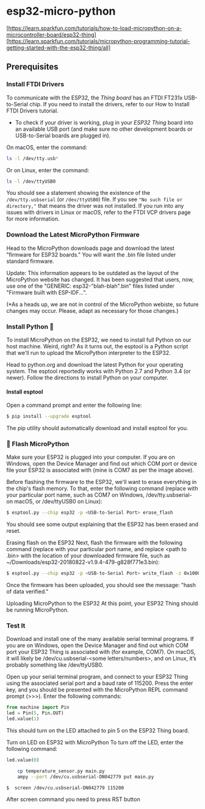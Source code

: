 # esp32-micro-python
[https://learn.sparkfun.com/tutorials/how-to-load-micropython-on-a-microcontroller-board/esp32-thing]
[https://learn.sparkfun.com/tutorials/micropython-programming-tutorial-getting-started-with-the-esp32-thing/all]

## Prerequisites

### Install FTDI Drivers

To communicate with the ESP32, the *Thing board* has an FTDI FT231x USB-to-Serial chip. If you need to install the drivers, refer to our How to Install FTDI Drivers tutorial.
- To check if your driver is working, plug in your *ESP32 Thing* board into an available USB port (and make sure no other development boards or USB-to-Serial boards are plugged in).

On macOS, enter the command:

```sh
ls -l /dev/tty.usb*
```

Or on Linux, enter the command:

```sh
ls -l /dev/ttyUSB0
```

You should see a statement showing the existence of the `/dev/tty.usbserial` (or `/dev/ttyUSB0`) file. If you see `"No such file or directory,"` that means the driver was not installed. If you run into any issues with drivers in Linux or macOS, refer to the FTDI VCP drivers page for more information.

### Download the Latest MicroPython Firmware

Head to the MicroPython downloads page and download the latest "firmware for ESP32 boards." You will want the .bin file listed under standard firmware.

Update: This information appears to be outdated as the layout of the MicroPython website has changed. It has been suggested that users, now, use one of the "GENERIC: esp32-"blah-blah".bin" files listed under "Firmware built with ESP-IDF...".

(*As a heads up, we are not in control of the MicroPython webiste, so future changes may occur. Please, adapt as necessary for those changes.)

### Install Python 🐍

To install MicroPython on the ESP32, we need to install full Python on our host machine. Weird, right? As it turns out, the esptool is a Python script that we'll run to upload the MicroPython interpreter to the ESP32.

Head to python.org and download the latest Python for your operating system. The esptool reportedly works with Python 2.7 and Python 3.4 (or newer). Follow the directions to install Python on your computer.

#### Install esptool

Open a command prompt and enter the following line:

```sh
$ pip install --upgrade esptool
```

The pip utility should automatically download and install esptool for you.

### 📸 Flash MicroPython

Make sure your ESP32 is plugged into your computer. If you are on Windows, open the Device Manager and find out which COM port or device file your ESP32 is associated with (mine is COM7 as per the image above).

Before flashing the firmware to the ESP32, we'll want to erase everything in the chip's flash memory. To that, enter the following command (replace <USB-to-Serial Port> with your particular port name, such as COM7 on Windows, /dev/tty.usbserial-<letters and numbers> on macOS, or /dev/ttyUSB0 on Linux):

```sh
$ esptool.py --chip esp32 -p <USB-to-Serial Port> erase_flash
```
You should see some output explaining that the ESP32 has been erased and reset.

Erasing flash on the ESP32
Next, flash the firmware with the following command (replace <USB-to-Serial Port> with your particular port name, and replace <path to .bin> with the location of your downloaded firmware file, such as ~/Downloads/esp32-20180822-v1.9.4-479-g828f771e3.bin):

```sh
$ esptool.py --chip esp32 -p <USB-to-Serial Port> write_flash -z 0x1000 <path to .bin>
```
     
Once the firmware has been uploaded, you should see the message: "hash of data verified."

Uploading MicroPython to the ESP32
At this point, your ESP32 Thing should be running MicroPython.
     
### Test It

Download and install one of the many available serial terminal programs. If you are on Windows, open the Device Manager and find out which COM port your ESP32 Thing is associated with (for example, COM7). On macOS, it will likely be /dev/cu.usbserial-<some letters/numbers>, and on Linux, it’s probably something like /dev/ttyUSB0.

Open up your serial terminal program, and connect to your ESP32 Thing using the associated serial port and a baud rate of 115200. Press the enter key, and you should be presented with the MicroPython REPL command prompt (>>>). Enter the following commands:

```python
from machine import Pin
led = Pin(5, Pin.OUT)
led.value(1)
```

This should turn on the LED attached to pin 5 on the ESP32 Thing board.

Turn on LED on ESP32 with MicroPython
To turn off the LED, enter the following command:
```python
led.value(0)
```

     
 ```sh
     cp temperature_sensor.py main.py
     ampy --port /dev/cu.usbserial-DN042779 put main.py
 ```
 `$  screen /dev/cu.usbserial-DN042779 115200`
     
After screen command you need to press RST button
     
